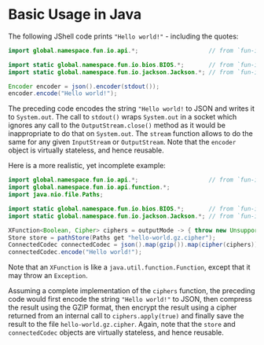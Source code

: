 ---
---

# Basic Usage in Java

The following JShell code prints `"Hello world!"` - including the quotes:

```java
import global.namespace.fun.io.api.*;                    // from `fun-io-api`

import static global.namespace.fun.io.bios.BIOS.*;       // from `fun-io-bios`
import static global.namespace.fun.io.jackson.Jackson.*; // from `fun-io-jackson`

Encoder encoder = json().encoder(stdout());
encoder.encode("Hello world!");
```

The preceding code encodes the string `"Hello world!` to JSON and writes it to `System.out`.
The call to `stdout()` wraps `System.out` in a socket which ignores any call to the `OutputStream.close()` method as it 
would be inappropriate to do that on `System.out`.
The `stream` function allows to do the same for any given `InputStream` or `OutputStream`.
Note that the `encoder` object is virtually stateless, and hence reusable.

Here is a more realistic, yet incomplete example:

```java
import global.namespace.fun.io.api.*;                    // from `fun-io-api`
import global.namespace.fun.io.api.function.*;
import java.nio.file.Paths;

import static global.namespace.fun.io.bios.BIOS.*;       // from `fun-io-bios`
import static global.namespace.fun.io.jackson.Jackson.*; // from `fun-io-jackson`

XFunction<Boolean, Cipher> ciphers = outputMode -> { throw new UnsupportedOperationException("TODO"); };
Store store = pathStore(Paths get "hello-world.gz.cipher");
ConnectedCodec connectedCodec = json().map(gzip()).map(cipher(ciphers)).connect(store);
connectedCodec.encode("Hello world!");
```

Note that an `XFunction` is like a `java.util.function.Function`, except that it may throw an `Exception`. 

Assuming a complete implementation of the `ciphers` function, the preceding code would first encode the string 
`"Hello world!"` to JSON, then compress the result using the GZIP format, then encrypt the result using a cipher 
returned from an internal call to `ciphers.apply(true)` and finally save the result to the file `hello-world.gz.cipher`.
Again, note that the `store` and `connectedCodec` objects are virtually stateless, and hence reusable.
